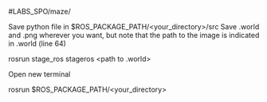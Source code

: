 #LABS_SPO/maze/

Save python file in $ROS_PACKAGE_PATH/<your_directory>/src
Save .world and .png wherever you want, but note that the path to the image is indicated in .world (line 64)

rosrun stage_ros stageros <path to .world>

Open new terminal

rosrun $ROS_PACKAGE_PATH/<your_directory> <python file>
